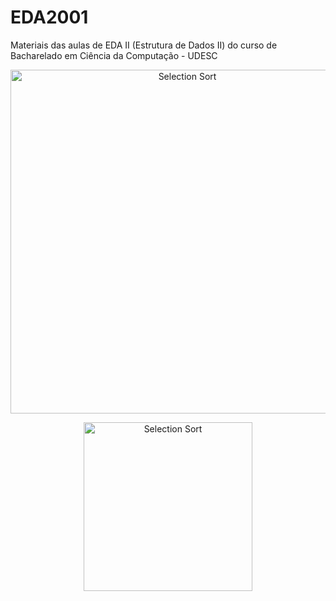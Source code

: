 # EDA2001
Materiais das aulas de EDA II (Estrutura de Dados II) do curso de Bacharelado em Ciência da Computação - UDESC

<p align="center">
  <img class="gatsby-resp-image-image" src="https://www.lavivienpost.net/wp-content/uploads/2022/02/heapsort-600.gif" width="550" title="Selection Sort">
</p>
<p align="center">
  <img src="https://www.ime.usp.br/~pf/algoritmos/aulas/img/Heapsort-github.gif" width="270" title="Selection Sort">
</p>
